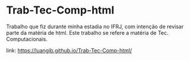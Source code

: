 # Trab-Tec-Comp-html
Trabalho que fiz durante minha estadia no IFRJ, com intenção de revisar parte da matéria de html. Este trabalho se refere a matéria de Tec. Computacionais.

link: https://luangib.github.io/Trab-Tec-Comp-html/
